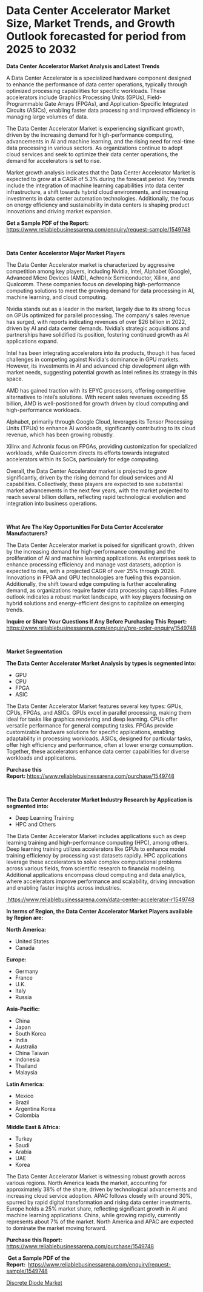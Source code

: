 <p><h1>Data Center Accelerator Market Size, Market Trends, and Growth Outlook forecasted for period from 2025 to 2032</h1></p><p><strong>Data Center Accelerator Market Analysis and Latest Trends</strong></p>
<p><p>A Data Center Accelerator is a specialized hardware component designed to enhance the performance of data center operations, typically through optimized processing capabilities for specific workloads. These accelerators include Graphics Processing Units (GPUs), Field-Programmable Gate Arrays (FPGAs), and Application-Specific Integrated Circuits (ASICs), enabling faster data processing and improved efficiency in managing large volumes of data.</p><p>The Data Center Accelerator Market is experiencing significant growth, driven by the increasing demand for high-performance computing, advancements in AI and machine learning, and the rising need for real-time data processing in various sectors. As organizations continue to adopt cloud services and seek to optimize their data center operations, the demand for accelerators is set to rise.</p><p>Market growth analysis indicates that the Data Center Accelerator Market is expected to grow at a CAGR of 5.3% during the forecast period. Key trends include the integration of machine learning capabilities into data center infrastructure, a shift towards hybrid cloud environments, and increasing investments in data center automation technologies. Additionally, the focus on energy efficiency and sustainability in data centers is shaping product innovations and driving market expansion.</p></p>
<p><strong>Get a Sample PDF of the Report:&nbsp;</strong> <a href="https://www.reliablebusinessarena.com/enquiry/request-sample/1549748?utm_campaign=2039&utm_medium=2&utm_source=Github&utm_content=ia&utm_term=10022025&utm_id=data-center-accelerator">https://www.reliablebusinessarena.com/enquiry/request-sample/1549748</a></p>
<p>&nbsp;</p>
<p><strong>Data Center Accelerator Major Market Players</strong></p>
<p><p>The Data Center Accelerator market is characterized by aggressive competition among key players, including Nvidia, Intel, Alphabet (Google), Advanced Micro Devices (AMD), Achronix Semiconductor, Xilinx, and Qualcomm. These companies focus on developing high-performance computing solutions to meet the growing demand for data processing in AI, machine learning, and cloud computing.</p><p>Nvidia stands out as a leader in the market, largely due to its strong focus on GPUs optimized for parallel processing. The company's sales revenue has surged, with reports indicating revenues of over $26 billion in 2022, driven by AI and data center demands. Nvidia’s strategic acquisitions and partnerships have solidified its position, fostering continued growth as AI applications expand.</p><p>Intel has been integrating accelerators into its products, though it has faced challenges in competing against Nvidia's dominance in GPU markets. However, its investments in AI and advanced chip development align with market needs, suggesting potential growth as Intel refines its strategy in this space.</p><p>AMD has gained traction with its EPYC processors, offering competitive alternatives to Intel’s solutions. With recent sales revenues exceeding $5 billion, AMD is well-positioned for growth driven by cloud computing and high-performance workloads.</p><p>Alphabet, primarily through Google Cloud, leverages its Tensor Processing Units (TPUs) to enhance AI workloads, significantly contributing to its cloud revenue, which has been growing robustly.</p><p>Xilinx and Achronix focus on FPGAs, providing customization for specialized workloads, while Qualcomm directs its efforts towards integrated accelerators within its SoCs, particularly for edge computing.</p><p>Overall, the Data Center Accelerator market is projected to grow significantly, driven by the rising demand for cloud services and AI capabilities. Collectively, these players are expected to see substantial market advancements in the next few years, with the market projected to reach several billion dollars, reflecting rapid technological evolution and integration into business operations.</p></p>
<p>&nbsp;</p>
<p><strong>What Are The Key Opportunities For Data Center Accelerator Manufacturers?</strong></p>
<p><p>The Data Center Accelerator market is poised for significant growth, driven by the increasing demand for high-performance computing and the proliferation of AI and machine learning applications. As enterprises seek to enhance processing efficiency and manage vast datasets, adoption is expected to rise, with a projected CAGR of over 25% through 2028. Innovations in FPGA and GPU technologies are fueling this expansion. Additionally, the shift toward edge computing is further accelerating demand, as organizations require faster data processing capabilities. Future outlook indicates a robust market landscape, with key players focusing on hybrid solutions and energy-efficient designs to capitalize on emerging trends.</p></p>
<p><strong>Inquire or Share Your Questions If Any Before Purchasing This Report:</strong> <a href="https://www.reliablebusinessarena.com/enquiry/pre-order-enquiry/1549748?utm_campaign=2039&utm_medium=2&utm_source=Github&utm_content=ia&utm_term=10022025&utm_id=data-center-accelerator">https://www.reliablebusinessarena.com/enquiry/pre-order-enquiry/1549748</a></p>
<p>&nbsp;</p>
<p><strong>Market Segmentation</strong></p>
<p><strong>The Data Center Accelerator Market Analysis by types is segmented into:</strong></p>
<p><ul><li>GPU</li><li>CPU</li><li>FPGA</li><li>ASIC</li></ul></p>
<p><p>The Data Center Accelerator Market features several key types: GPUs, CPUs, FPGAs, and ASICs. GPUs excel in parallel processing, making them ideal for tasks like graphics rendering and deep learning. CPUs offer versatile performance for general computing tasks. FPGAs provide customizable hardware solutions for specific applications, enabling adaptability in processing workloads. ASICs, designed for particular tasks, offer high efficiency and performance, often at lower energy consumption. Together, these accelerators enhance data center capabilities for diverse workloads and applications.</p></p>
<p><strong>Purchase this Report:&nbsp;</strong><a href="https://www.reliablebusinessarena.com/purchase/1549748?utm_campaign=2039&utm_medium=2&utm_source=Github&utm_content=ia&utm_term=10022025&utm_id=data-center-accelerator">https://www.reliablebusinessarena.com/purchase/1549748</a></p>
<p>&nbsp;</p>
<p><strong>The Data Center Accelerator Market Industry Research by Application is segmented into:</strong></p>
<p><ul><li>Deep Learning Training</li><li>HPC and Others</li></ul></p>
<p><p>The Data Center Accelerator Market includes applications such as deep learning training and high-performance computing (HPC), among others. Deep learning training utilizes accelerators like GPUs to enhance model training efficiency by processing vast datasets rapidly. HPC applications leverage these accelerators to solve complex computational problems across various fields, from scientific research to financial modeling. Additional applications encompass cloud computing and data analytics, where accelerators improve performance and scalability, driving innovation and enabling faster insights across industries.</p></p>
<p><a href="https://www.reliablebusinessarena.com/data-center-accelerator-r1549748?utm_campaign=2039&utm_medium=2&utm_source=Github&utm_content=ia&utm_term=10022025&utm_id=data-center-accelerator">&nbsp;https://www.reliablebusinessarena.com/data-center-accelerator-r1549748</a></p>
<p><strong>In terms of Region, the Data Center Accelerator Market Players available by Region are:</strong></p>
<p>
    <p> <strong> North America: </strong>
        <ul>
            <li>United States</li>
            <li>Canada</li>
        </ul>
        </p> 
    <p> <strong> Europe: </strong>
        <ul>
            <li>Germany</li>
            <li>France</li>
            <li>U.K.</li>
            <li>Italy</li>
            <li>Russia</li>
        </ul>
        </p> 
    <p> <strong> Asia-Pacific: </strong>
        <ul>
            <li>China</li>
            <li>Japan</li>
            <li>South Korea</li>
            <li>India</li>
            <li>Australia</li>
            <li>China Taiwan</li>
            <li>Indonesia</li>
            <li>Thailand</li>
            <li>Malaysia</li>
        </ul>
        </p> 
    <p> <strong> Latin America: </strong>
        <ul>
            <li>Mexico</li>
            <li>Brazil</li>
            <li>Argentina Korea</li>
            <li>Colombia</li>
        </ul>
        </p> 
    <p> <strong> Middle East & Africa: </strong>
        <ul>
            <li>Turkey</li>
            <li>Saudi</li>
            <li>Arabia</li>
            <li>UAE</li>
            <li>Korea</li>
        </ul>
    </p>
    </p>
<p><p>The Data Center Accelerator Market is witnessing robust growth across various regions. North America leads the market, accounting for approximately 38% of the share, driven by technological advancements and increasing cloud service adoption. APAC follows closely with around 30%, spurred by rapid digital transformation and rising data center investments. Europe holds a 25% market share, reflecting significant growth in AI and machine learning applications. China, while growing rapidly, currently represents about 7% of the market. North America and APAC are expected to dominate the market moving forward.</p></p>
<p><strong>Purchase this Report: </strong><a href="https://www.reliablebusinessarena.com/purchase/1549748?utm_campaign=2039&utm_medium=2&utm_source=Github&utm_content=ia&utm_term=10022025&utm_id=data-center-accelerator">https://www.reliablebusinessarena.com/purchase/1549748</a></p>
<p>&nbsp;<strong>Get a Sample PDF of the Report:&nbsp;&nbsp;</strong><a href="https://www.reliablebusinessarena.com/enquiry/request-sample/1549748?utm_campaign=2039&utm_medium=2&utm_source=Github&utm_content=ia&utm_term=10022025&utm_id=data-center-accelerator">https://www.reliablebusinessarena.com/enquiry/request-sample/1549748</a></p>
<p><strong></strong></p>
<p><p><a href="https://github.com/SamiaChowdhury801/Market-Research-Report-List-1/blob/main/discrete-diode-market.md?utm_campaign=2039&utm_medium=2&utm_source=Github&utm_content=ia&utm_term=10022025&utm_id=data-center-accelerator">Discrete Diode Market</a></p></p>